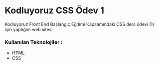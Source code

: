 # Kodluyoruz CSS Ödev 1
 Kodluyoruz Front End Başlangıç Eğitimi Kapsamındaki CSS ders ödevi (1) için yaptığım  web sitesi

### Kullanılan Teknolojiler :
- HTML
- CSS

